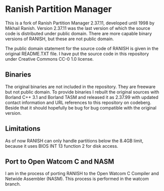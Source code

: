 # Ranish Partition Manager

This is a fork of Ranish Partition Manager 2.37.11, developed until 1998 by
Mikhail Ranish. Version 2.37.11 was the last version of which the source code
is distributed under public domain. There are more capable binary versions of
RANISH, but these are not public domain.

The public domain statement for the source code of RANISH is given in the
original README.TXT file. I have put the source code in this repository under
Creative Commons CC-0 1.0 license.

## Binaries
The original binaries are not included in the repository. They are freeware
but not public domain. To provide binaries I rebuilt the original sources with
Borland C++ 3.1 and Borland TASM and released it as 2.37.99 with updated
contact information and URL references to this repository on codeberg. Beside
that it should hopefully be bug for bug compatible with the original version.

## Limitations
As of now RANISH can only handle partitions below the 8.4GB limit, because it
uses BIOS INT 13 function 2 for disk access.

## Port to Open Watcom C and NASM
I am in the process of porting RANISH to the Open Watcom C Compiler and
Netwide Assembler (NASM). This process is performed in the watcom branch.
